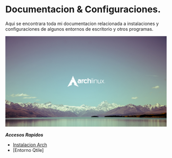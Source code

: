 # Documentacion & Configuraciones.

Aqui se encontrara toda mi documentacion relacionada a instalaciones y configuraciones de algunos entornos de escritorio y otros programas.
 
![InstalacionArch](images/3.jpg)

***Accesos Rapidos***
 - [Instalacion Arch](https://github.com/Angelcedillo/Documentacion/tree/main/Instalacion%20Arch)
 - [Entorno Qtile]
